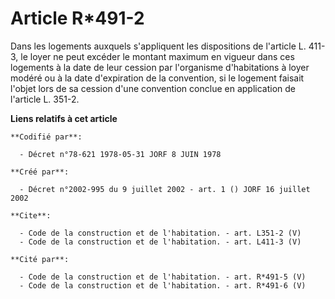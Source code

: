 # Article R*491-2

Dans les logements auxquels s'appliquent les dispositions de l'article L. 411-3, le loyer ne peut excéder le montant maximum
en vigueur dans ces logements à la date de leur cession par l'organisme d'habitations à loyer modéré ou à la date
d'expiration de la convention, si le logement faisait l'objet lors de sa cession d'une convention conclue en application de
l'article L. 351-2.

**Liens relatifs à cet article**

	**Codifié par**:

	  - Décret n°78-621 1978-05-31 JORF 8 JUIN 1978

	**Créé par**:

	  - Décret n°2002-995 du 9 juillet 2002 - art. 1 () JORF 16 juillet 2002

	**Cite**:

	  - Code de la construction et de l'habitation. - art. L351-2 (V)
	  - Code de la construction et de l'habitation. - art. L411-3 (V)

	**Cité par**:

	  - Code de la construction et de l'habitation. - art. R*491-5 (V)
	  - Code de la construction et de l'habitation. - art. R*491-6 (V)
